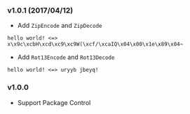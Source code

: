 ### v1.0.1 (2017/04/12)

* Add `ZipEncode` and `ZipDecode`

 ```
hello world! <=> x\x9c\xcbH\xcd\xc9\xc9W(\xcf/\xcaIQ\x04\x00\x1e\x89\x04~
 ```

* Add `Rot13Encode` and `Rot13Decode`

 ```
hello world! <=> uryyb jbeyq!
 ```

### v1.0.0

* Support Package Control
